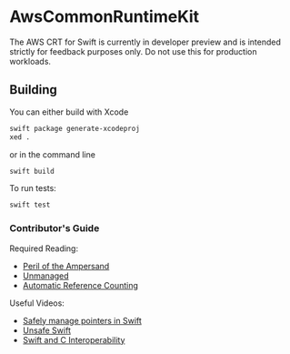 # AwsCommonRuntimeKit
The AWS CRT for Swift is currently in developer preview and is intended strictly for feedback purposes only. 
Do not use this for production workloads.

## Building

You can either build with Xcode
```sh
swift package generate-xcodeproj
xed .
```
or in the command line

```sh
swift build
```
To run tests:

```sh
swift test
```

### Contributor's Guide
Required Reading:
- [Peril of the Ampersand](https://developer.apple.com/forums/thread/674633)
- [Unmanaged](https://www.mikeash.com/pyblog/friday-qa-2017-08-11-swiftunmanaged.html)
- [Automatic Reference Counting](https://docs.swift.org/swift-book/LanguageGuide/AutomaticReferenceCounting.html)

Useful Videos:
- [Safely manage pointers in Swift](https://developer.apple.com/videos/play/wwdc2020/10167/)
- [Unsafe Swift](https://developer.apple.com/videos/play/wwdc2020/10648)
- [Swift and C Interoperability](https://youtu.be/0kim9mxBOA8)
